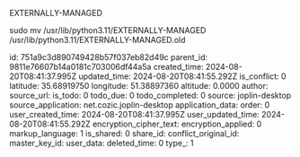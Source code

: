 EXTERNALLY-MANAGED

sudo mv /usr/lib/python3.11/EXTERNALLY-MANAGED /usr/lib/python3.11/EXTERNALLY-MANAGED.old


id: 751a9c3d890749428b57f037eb82d49c
parent_id: 9811e76607b14a0181c703006df44a5a
created_time: 2024-08-20T08:41:37.995Z
updated_time: 2024-08-20T08:41:55.292Z
is_conflict: 0
latitude: 35.68919750
longitude: 51.38897360
altitude: 0.0000
author: 
source_url: 
is_todo: 0
todo_due: 0
todo_completed: 0
source: joplin-desktop
source_application: net.cozic.joplin-desktop
application_data: 
order: 0
user_created_time: 2024-08-20T08:41:37.995Z
user_updated_time: 2024-08-20T08:41:55.292Z
encryption_cipher_text: 
encryption_applied: 0
markup_language: 1
is_shared: 0
share_id: 
conflict_original_id: 
master_key_id: 
user_data: 
deleted_time: 0
type_: 1